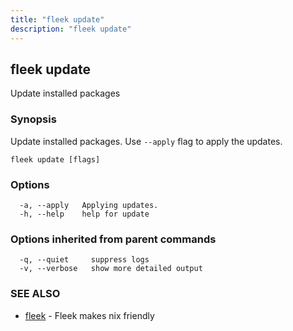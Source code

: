 ```yaml
---
title: "fleek update"
description: "fleek update"
---
```

## fleek update

Update installed packages

### Synopsis

Update installed packages.
Use `--apply` flag to apply the updates.


```
fleek update [flags]
```

### Options

```
  -a, --apply   Applying updates.
  -h, --help    help for update
```

### Options inherited from parent commands

```
  -q, --quiet     suppress logs
  -v, --verbose   show more detailed output
```

### SEE ALSO

* [fleek](/docs/cli/fleek/)	 - Fleek makes nix friendly

